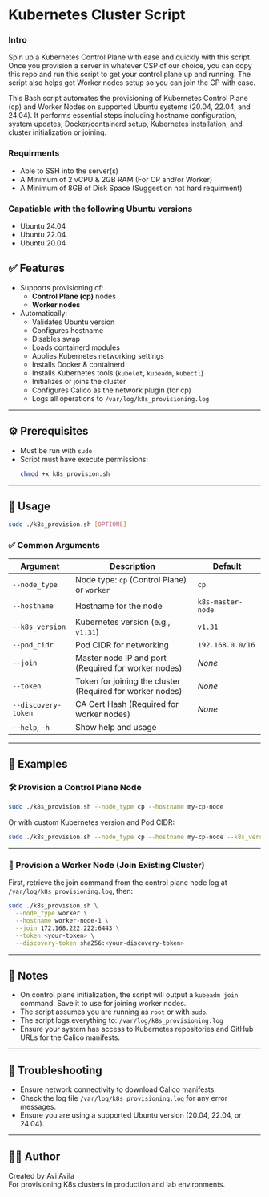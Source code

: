 # Kubernetes Cluster Script


### Intro
Spin up a Kubernetes Control Plane with ease and quickly with this script. Once you provision a server in whatever CSP of our choice, you can copy this repo and run this script to get your control plane up and running. The script also helps get Worker nodes setup so you can join the CP with ease.

This Bash script automates the provisioning of Kubernetes Control Plane (cp) and Worker Nodes on supported Ubuntu systems (20.04, 22.04, and 24.04). It performs essential steps including hostname configuration, system updates, Docker/containerd setup, Kubernetes installation, and cluster initialization or joining.

### Requirments

* Able to SSH into the server(s)
* A Minimum of 2 vCPU & 2GB RAM (For CP and/or Worker)
* A Minimum of 8GB of Disk Space (Suggestion not hard requirment)


### Capatiable with the following Ubuntu versions

* Ubuntu 24.04
* Ubuntu 22.04
* Ubuntu 20.04


## ✅ Features

- Supports provisioning of:
  - **Control Plane (cp)** nodes
  - **Worker nodes**
- Automatically:
  - Validates Ubuntu version
  - Configures hostname
  - Disables swap
  - Loads containerd modules
  - Applies Kubernetes networking settings
  - Installs Docker & containerd
  - Installs Kubernetes tools (`kubelet`, `kubeadm`, `kubectl`)
  - Initializes or joins the cluster
  - Configures Calico as the network plugin (for cp)
  - Logs all operations to `/var/log/k8s_provisioning.log`

---

## ⚙️ Prerequisites

- Must be run with `sudo`
- Script must have execute permissions:
  ```bash
  chmod +x k8s_provision.sh
  ```

---

## 🚀 Usage

```bash
sudo ./k8s_provision.sh [OPTIONS]
```

### ✅ Common Arguments

| Argument            | Description                                                    | Default              |
|---------------------|----------------------------------------------------------------|----------------------|
| `--node_type`       | Node type: `cp` (Control Plane) or `worker`                    | `cp`                 |
| `--hostname`        | Hostname for the node                                          | `k8s-master-node`    |
| `--k8s_version`     | Kubernetes version (e.g., `v1.31`)                             | `v1.31`              |
| `--pod_cidr`        | Pod CIDR for networking                                        | `192.168.0.0/16`     |
| `--join`            | Master node IP and port (Required for worker nodes)            | *None*               |
| `--token`           | Token for joining the cluster (Required for worker nodes)      | *None*               |
| `--discovery-token` | CA Cert Hash (Required for worker nodes)                       | *None*               |
| `--help`, `-h`      | Show help and usage                                            |                      |


---

## 🧠 Examples

### 🛠 Provision a Control Plane Node

```bash
sudo ./k8s_provision.sh --node_type cp --hostname my-cp-node
```

Or with custom Kubernetes version and Pod CIDR:

```bash
sudo ./k8s_provision.sh --node_type cp --hostname my-cp-node --k8s_version v1.32 --pod_cidr 10.244.0.0/16
```

---

### 🔗 Provision a Worker Node (Join Existing Cluster)

First, retrieve the join command from the control plane node log at `/var/log/k8s_provisioning.log`, then:

```bash
sudo ./k8s_provision.sh \
  --node_type worker \
  --hostname worker-node-1 \
  --join 172.168.222.222:6443 \
  --token <your-token> \
  --discovery-token sha256:<your-discovery-token>
```

---

## 📝 Notes

- On control plane initialization, the script will output a `kubeadm join` command. Save it to use for joining worker nodes.
- The script assumes you are running as `root` or with `sudo`.
- The script logs everything to: `/var/log/k8s_provisioning.log`
- Ensure your system has access to Kubernetes repositories and GitHub URLs for the Calico manifests.

---

## 🧩 Troubleshooting

- Ensure network connectivity to download Calico manifests.
- Check the log file `/var/log/k8s_provisioning.log` for any error messages.
- Ensure you are using a supported Ubuntu version (20.04, 22.04, or 24.04).

---

## 👨‍💻 Author

Created by Avi Avila  
For provisioning K8s clusters in production and lab environments.